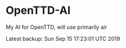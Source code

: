 # OpenTTD-AI
My AI for OpenTTD, will use primarily air

Latest backup: Sun Sep 15 17:23:01 UTC 2019
